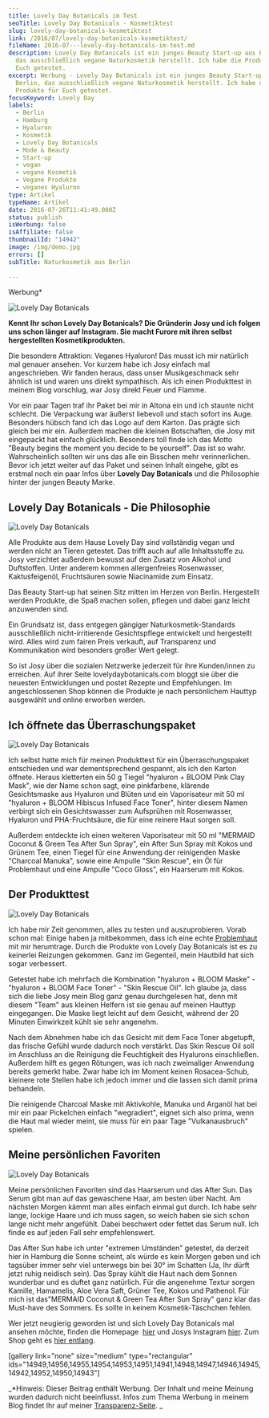 ```yaml
---
title: Lovely Day Botanicals im Test
seoTitle: Lovely Day Botanicals - Kosmetiktest
slug: lovely-day-botanicals-kosmetiktest
link: /2016/07/lovely-day-botanicals-kosmetiktest/
fileName: 2016-07---lovely-day-botanicals-im-test.md
description: Lovely Day Botanicals ist ein junges Beauty Start-up aus Berlin,
  das ausschließlich vegane Naturkosmetik herstellt. Ich habe die Produkte für
  Euch getestet.
excerpt: Werbung - Lovely Day Botanicals ist ein junges Beauty Start-up aus
  Berlin, das ausschließlich vegane Naturkosmetik herstellt. Ich habe die
  Produkte für Euch getestet.
focusKeyword: Lovely Day
labels:
  - Berlin
  - Hamburg
  - Hyaluron
  - Kosmetik
  - Lovely Day Botanicals
  - Mode & Beauty
  - Start-up
  - vegan
  - vegane Kosmetik
  - Vegane Produkte
  - veganes Hyaluron
type: Artikel
typeName: Artikel
date: 2016-07-26T11:41:49.000Z
status: publish
isWerbung: false
isAffiliate: false
thumbnailId: "14942"
image: /img/demo.jpg
errors: []
subTitle: Naturkosmetik aus Berlin
  
---
```


Werbung\*

![Lovely Day Botanicals](http://cardamonchai.com/wp-content/uploads/2016/07/28558089645_51e988deef_z-640x427.jpg "Lovely Day Botanicals im Test")

**Kennt Ihr schon Lovely Day Botanicals? Die Gründerin Josy und ich folgen uns
schon länger auf Instagram. Sie macht Furore mit ihren selbst hergestellten
Kosmetikprodukten.**

Die besondere Attraktion: Veganes Hyaluron! Das musst ich mir natürlich mal
genauer ansehen. Vor kurzem habe ich Josy einfach mal angeschrieben. Wir fanden
heraus, dass unser Musikgeschmack sehr ähnlich ist und waren uns direkt
sympathisch. Als ich einen Produkttest in meinem Blog vorschlug, war Josy direkt
Feuer und Flamme.

Vor ein paar Tagen traf ihr Paket bei mir in Altona ein und ich staunte nicht
schlecht. Die Verpackung war äußerst liebevoll und stach sofort ins Auge.
Besonders hübsch fand ich das Logo auf dem Karton. Das prägte sich gleich bei
mir ein. Außerdem machen die kleinen Botschaften, die Josy mit eingepackt hat
einfach glücklich. Besonders toll finde ich das Motto "Beauty begins the moment
you decide to be yourself". Das ist so wahr. Wahrscheinlich sollten wir uns das
alle ein Bisschen mehr verinnerlichen. Bevor ich jetzt weiter auf das Paket und
seinen Inhalt eingehe, gibt es erstmal noch ein paar Infos über **Lovely Day
Botanicals** und die Philosophie hinter der jungen Beauty Marke.

## Lovely Day Botanicals - Die Philosophie

![Lovely Day Botanicals](http://cardamonchai.com/wp-content/uploads/2016/07/27941065674_7e955c3c0f_z-640x427.jpg)

Alle Produkte aus dem Hause Lovely Day sind vollständig vegan und werden nicht
an Tieren getestet. Das trifft auch auf alle Inhaltsstoffe zu. Josy verzichtet
außerdem bewusst auf den Zusatz von Alkohol und Duftstoffen. Unter anderem
kommen allergenfreies Rosenwasser, Kaktusfeigenöl, Fruchtsäuren sowie
Niacinamide zum Einsatz.

Das Beauty Start-up hat seinen Sitz mitten im Herzen von Berlin. Hergestellt
werden Produkte, die Spaß machen sollen, pflegen und dabei ganz leicht
anzuwenden sind.

Ein Grundsatz ist, dass entgegen gängiger Naturkosmetik-Standards ausschließlich
nicht-irritierende Gesichtspflege entwickelt und hergestellt wird. Alles wird
zum fairen Preis verkauft, auf Transparenz und Kommunikation wird besonders
großer Wert gelegt.

So ist Josy über die sozialen Netzwerke jederzeit für ihre Kunden/innen zu
erreichen. Auf ihrer Seite lovelydaybotanicals.com bloggt sie über die neuesten
Entwicklungen und postet Rezepte und Empfehlungen. Im angeschlossenen Shop
können die Produkte je nach persönlichem Hauttyp ausgewählt und online erworben
werden.

## Ich öffnete das Überraschungspaket

![Lovely Day Botanicals](http://cardamonchai.com/wp-content/uploads/2016/07/28525902296_9008fc1ca3_z-640x427.jpg)

Ich selbst hatte mich für meinen Produkttest für ein Überraschungspaket
entschieden und war dementsprechend gespannt, als ich den Karton öffnete. Heraus
kletterten ein 50 g Tiegel "hyaluron + BLOOM Pink Clay Mask", wie der Name schon
sagt, eine pinkfarbene, klärende Gesichtsmaske aus Hyaluron und Blüten und ein
Vaporisateur mit 50 ml "hyaluron + BLOOM Hibiscus Infused Face Toner", hinter
diesem Namen verbirgt sich ein Gesichtswasser zum Aufsprühen mit Rosenwasser,
Hyaluron und PHA-Fruchtsäure, die für eine reinere Haut sorgen soll.

Außerdem entdeckte ich einen weiteren Vaporisateur mit 50 ml "MERMAID Coconut
&amp; Green Tea After Sun Spray", ein After Sun Spray mit Kokos und Grünem Tee,
einen Tiegel für eine Anwendung der reinigenden Maske "Charcoal Manuka", sowie
eine Ampulle "Skin Rescue", ein Öl für Problemhaut und eine Ampulle "Coco
Gloss", ein Haarserum mit Kokos.

## Der Produkttest

![Lovely Day Botanicals](http://cardamonchai.com/wp-content/uploads/2016/07/28480259571_251ae912a9_z-640x427.jpg)

Ich habe mir Zeit genommen, alles zu testen und auszuprobieren. Vorab schon mal:
Einige haben ja mitbekommen, dass ich eine echte
[Problemhaut](/2016/05/gladskin-vegane-pflege-bei-rosacea/) mit mir herumtrage.
Durch die Produkte von Lovely Day Botanicals ist es zu keinerlei Reizungen
gekommen. Ganz im Gegenteil, mein Hautbild hat sich sogar verbessert.

Getestet habe ich mehrfach die Kombination "hyaluron + BLOOM Maske" -
"hyaluron + BLOOM Face Toner" - "Skin Rescue Oil". Ich glaube ja, dass sich die
liebe Josy mein Blog ganz genau durchgelesen hat, denn mit diesem "Team" aus
kleinen Helfern ist sie genau auf meinen Hauttyp eingegangen. Die Maske liegt
leicht auf dem Gesicht, während der 20 Minuten Einwirkzeit kühlt sie sehr
angenehm.

Nach dem Abnehmen habe ich das Gesicht mit dem Face Toner abgetupft, das frische
Gefühl wurde dadurch noch verstärkt. Das Skin Rescue Oil soll im Anschluss an
die Reinigung die Feuchtigkeit des Hyalurons einschließen. Außerdem hilft es
gegen Rötungen, was ich nach zweimaliger Anwendung bereits gemerkt habe. Zwar
habe ich im Moment keinen Rosacea-Schub, kleinere rote Stellen habe ich jedoch
immer und die lassen sich damit prima behandeln.

Die reinigende Charcoal Maske mit Aktivkohle, Manuka und Arganöl hat bei mir ein
paar Pickelchen einfach "wegradiert", eignet sich also prima, wenn die Haut mal
wieder meint, sie muss für ein paar Tage "Vulkanausbruch" spielen.

## Meine persönlichen Favoriten

![Lovely Day Botanicals](http://cardamonchai.com/wp-content/uploads/2016/07/28480265131_f46f45d540_z.jpg)

Meine persönlichen Favoriten sind das Haarserum und das After Sun. Das Serum
gibt man auf das gewaschene Haar, am besten über Nacht. Am nächsten Morgen kämmt
man alles einfach einmal gut durch. Ich habe sehr lange, lockige Haare und ich
muss sagen, so weich haben sie sich schon lange nicht mehr angefühlt. Dabei
beschwert oder fettet das Serum null. Ich finde es auf jeden Fall sehr
empfehlenswert.

Das After Sun habe ich unter "extremen Umständen" getestet, da derzeit hier in
Hamburg die Sonne scheint, als würde es kein Morgen geben und ich tagsüber immer
sehr viel unterwegs bin bei 30° im Schatten (Ja, Ihr dürft jetzt ruhig neidisch
sein). Das Spray kühlt die Haut nach dem Sonnen wunderbar und es duftet ganz
natürlich. Für die angenehme Textur sorgen Kamille, Hamamelis, Aloe Vera Saft,
Grüner Tee, Kokos und Pathenol. Für mich ist das"MERMAID Coconut &amp; Green Tea
After Sun Spray" ganz klar das Must-have des Sommers. Es sollte in keinem
Kosmetik-Täschchen fehlen.

Wer jetzt neugierig geworden ist und sich Lovely Day Botanicals mal ansehen
möchte, finden die Homepage  [hier](https://lovelydaybotanicals.com/) und Josys
Instagram [hier](https://www.instagram.com/lovelydaybotanicals/). Zum Shop geht
es [hier entlang](https://lovelydaybotanicals.com/collections/all).

[gallery link="none" size="medium" type="rectangular"
ids="14949,14956,14955,14954,14953,14951,14941,14948,14947,14946,14945,14942,14952,14950,14943"]

_\*Hinweis: Dieser Beitrag enthält Werbung. Der Inhalt und meine Meinung wurden
dadurch nicht beeinflusst. Infos zum Thema Werbung in meinem Blog findet Ihr auf
meiner [Transparenz-Seite](/werbung/). _

  